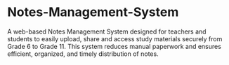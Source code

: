 # Notes-Management-System
A web-based Notes Management System designed for teachers and students to easily upload, share and access study materials securely from Grade 6 to Grade 11. This system reduces manual paperwork and ensures efficient, organized, and timely distribution of notes.
